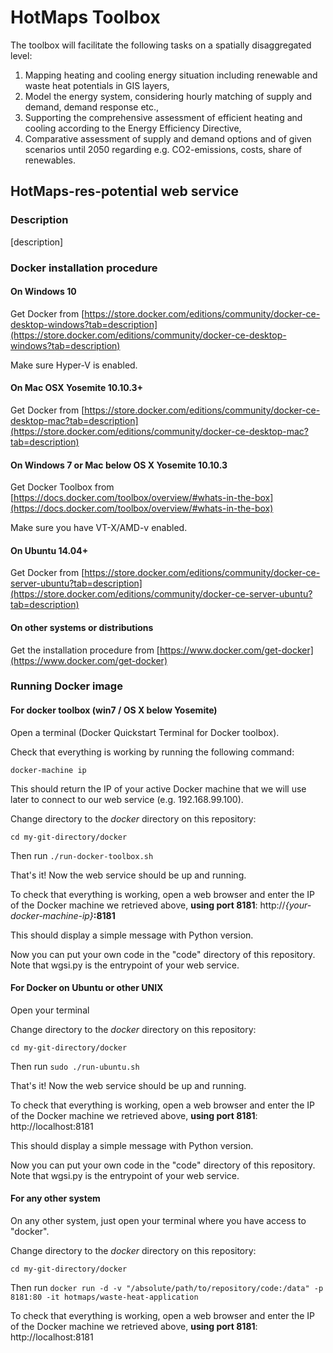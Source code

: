 # HotMaps Toolbox
The toolbox will facilitate the following tasks on a spatially disaggregated level: 

1. Mapping heating and cooling energy situation including renewable and waste heat potentials in GIS layers,
2. Model the energy system, considering hourly matching of supply and demand, demand response etc.,
3. Supporting the comprehensive assessment of efficient heating and cooling according to the Energy Efficiency Directive,
4. Comparative assessment of supply and demand options and of given scenarios until 2050 regarding e.g. CO2-emissions, costs, share of renewables.


## HotMaps-res-potential web service
### Description
[description]

### Docker installation procedure
#### On Windows 10
Get Docker from [https://store.docker.com/editions/community/docker-ce-desktop-windows?tab=description](https://store.docker.com/editions/community/docker-ce-desktop-windows?tab=description)

Make sure Hyper-V is enabled.

#### On Mac OSX Yosemite 10.10.3+
Get Docker from [https://store.docker.com/editions/community/docker-ce-desktop-mac?tab=description](https://store.docker.com/editions/community/docker-ce-desktop-mac?tab=description)
#### On Windows 7 or Mac below OS X Yosemite 10.10.3
Get Docker Toolbox from [https://docs.docker.com/toolbox/overview/#whats-in-the-box](https://docs.docker.com/toolbox/overview/#whats-in-the-box)

Make sure you have VT-X/AMD-v enabled.

#### On Ubuntu 14.04+
Get Docker from [https://store.docker.com/editions/community/docker-ce-server-ubuntu?tab=description](https://store.docker.com/editions/community/docker-ce-server-ubuntu?tab=description)
#### On other systems or distributions
Get the installation procedure from [https://www.docker.com/get-docker](https://www.docker.com/get-docker)
### Running Docker image
#### For docker toolbox (win7 / OS X below Yosemite)
Open a terminal (Docker Quickstart Terminal for Docker toolbox).

Check that everything is working by running the following command:

`docker-machine ip`

This should return the IP of your active Docker machine that we will use later to connect to our web service (e.g. 192.168.99.100).

Change directory to the *docker* directory on this repository:

`cd my-git-directory/docker`

Then run `./run-docker-toolbox.sh`

That's it! Now the web service should be up and running.

To check that everything is working, open a web browser and enter the IP of the Docker machine we retrieved above, **using port 8181**: http://*{your-docker-machine-ip}***:8181**

This should display a simple message with Python version.

Now you can put your own code in the "code" directory of this repository. Note that wgsi.py is the entrypoint of your web service.

#### For Docker on Ubuntu or other UNIX
Open your terminal

Change directory to the *docker* directory on this repository:

`cd my-git-directory/docker`

Then run `sudo ./run-ubuntu.sh`

That's it! Now the web service should be up and running.

To check that everything is working, open a web browser and enter the IP of the Docker machine we retrieved above, **using port 8181**: http://localhost:8181

This should display a simple message with Python version.

Now you can put your own code in the "code" directory of this repository. Note that wgsi.py is the entrypoint of your web service.

#### For any other system
On any other system, just open your terminal where you have access to "docker".

Change directory to the *docker* directory on this repository:

`cd my-git-directory/docker`

Then run `docker run -d -v "/absolute/path/to/repository/code:/data" -p 8181:80 -it hotmaps/waste-heat-application`

To check that everything is working, open a web browser and enter the IP of the Docker machine we retrieved above, **using port 8181**: http://localhost:8181
